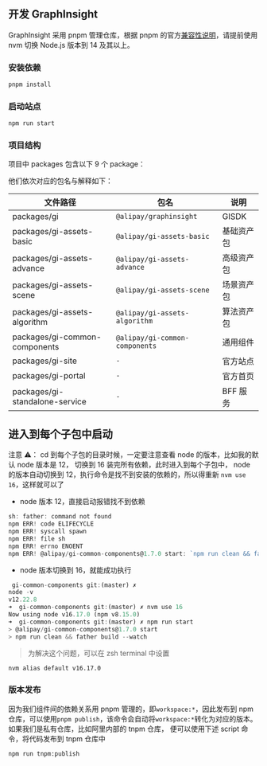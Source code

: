 ## 开发 GraphInsight

GraphInsight 采用 pnpm 管理仓库，根据 pnpm 的官方[兼容性说明](https://pnpm.io/installation#compatibility)，请提前使用 nvm 切换 Node.js 版本到 14 及其以上。

### 安装依赖

```bash
pnpm install
```

### 启动站点

```bash
npm run start
```

### 项目结构

项目中 packages 包含以下 9 个 package：

他们依次对应的包名与解释如下：

| 文件路径                       | 包名                           | 说明       |
| ------------------------------ | ------------------------------ | ---------- |
| packages/gi                    | `@alipay/graphinsight`         | GISDK      |
| packages/gi-assets-basic       | `@alipay/gi-assets-basic`      | 基础资产包 |
| packages/gi-assets-advance     | `@alipay/gi-assets-advance`    | 高级资产包 |
| packages/gi-assets-scene       | `@alipay/gi-assets-scene`      | 场景资产包 |
| packages/gi-assets-algorithm   | `@alipay/gi-assets-algorithm`  | 算法资产包 |
| packages/gi-common-components  | `@alipay/gi-common-components` | 通用组件   |
| packages/gi-site               | `-`                            | 官方站点   |
| packages/gi-portal             | `-`                            | 官方首页   |
| packages/gi-standalone-service | `-`                            | BFF 服务   |

## 进入到每个子包中启动

注意 ⚠️： cd 到每个子包的目录时候，一定要注意查看 node 的版本，比如我的默认 node 版本是 12， 切换到 16 装完所有依赖，此时进入到每个子包中， node 的版本自动切换到 12，执行命令是找不到安装的依赖的，所以得重新 `nvm use 16`，这样就可以了

- node 版本 12，直接启动报错找不到依赖

```ts
sh: father: command not found
npm ERR! code ELIFECYCLE
npm ERR! syscall spawn
npm ERR! file sh
npm ERR! errno ENOENT
npm ERR! @alipay/gi-common-components@1.7.0 start: `npm run clean && father build --watch`
```

- node 版本切换到 16，就能成功执行

```ts
 gi-common-components git:(master) ✗
node -v
v12.22.8
➜  gi-common-components git:(master) ✗ nvm use 16
Now using node v16.17.0 (npm v8.15.0)
➜  gi-common-components git:(master) ✗ npm run start
> @alipay/gi-common-components@1.7.0 start
> npm run clean && father build --watch
```

> 为解决这个问题，可以在 zsh terminal 中设置

```bash
nvm alias default v16.17.0
```

### 版本发布

因为我们组件间的依赖关系用 pnpm 管理的，即`workspace:*`，因此发布到 npm 仓库，可以使用`pnpm publish`，该命令会自动将`workspace:*`转化为对应的版本。如果我们是私有仓库，比如阿里内部的 tnpm 仓库，
便可以使用下述 script 命令，将代码发布到 tnpm 仓库中

```
npm run tnpm:publish
```
